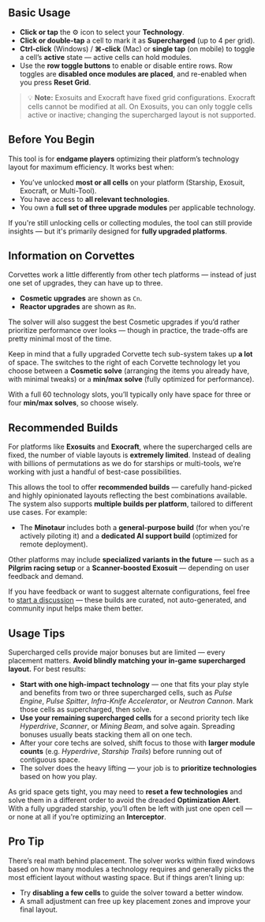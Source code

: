 ## Basic Usage

- **Click or tap** the ⚙️ icon to select your **Technology**.
- **Click or double-tap** a cell to mark it as **Supercharged** (up to 4 per grid).
- **Ctrl-click** (Windows) / **⌘-click** (Mac) or **single tap** (on mobile) to toggle a cell’s **active** state — active cells can hold modules.
- Use the **row toggle buttons** to enable or disable entire rows. Row toggles are **disabled once modules are placed**, and re-enabled when you press **Reset Grid**.

> 💡 **Note:** Exosuits and Exocraft have fixed grid configurations. Exocraft cells cannot be modified at all. On Exosuits, you can only toggle cells active or inactive; changing the supercharged layout is not supported.

## Before You Begin

This tool is for **endgame players** optimizing their platform’s technology layout for maximum efficiency. It works best when:

- You’ve unlocked **most or all cells** on your platform (Starship, Exosuit, Exocraft, or Multi-Tool).
- You have access to **all relevant technologies**.
- You own a **full set of three upgrade modules** per applicable technology.

If you're still unlocking cells or collecting modules, the tool can still provide insights — but it's primarily designed for **fully upgraded platforms**.

## Information on Corvettes

Corvettes work a little differently from other tech platforms — instead of just one set of upgrades, they can have up to three.

- **Cosmetic upgrades** are shown as `Cn`.
- **Reactor upgrades** are shown as `Rn`.

The solver will also suggest the best Cosmetic upgrades if you’d rather prioritize performance over looks — though in practice, the trade-offs are pretty minimal most of the time.

Keep in mind that a fully upgraded Corvette tech sub-system takes up **a lot** of space. The switches to the right of each Corvette technology let you choose between a **Cosmetic solve** (arranging the items you already have, with minimal tweaks) or a **min/max solve** (fully optimized for performance).

With a full 60 technology slots, you’ll typically only have space for three or four **min/max solves**, so choose wisely.

## Recommended Builds

For platforms like **Exosuits** and **Exocraft**, where the supercharged cells are fixed, the number of viable layouts is **extremely limited**. Instead of dealing with billions of permutations as we do for starships or multi-tools, we’re working with just a handful of best-case possibilities.

This allows the tool to offer **recommended builds** — carefully hand-picked and highly opinionated layouts reflecting the best combinations available. The system also supports **multiple builds per platform**, tailored to different use cases. For example:

- The **Minotaur** includes both a **general-purpose build** (for when you're actively piloting it) and a **dedicated AI support build** (optimized for remote deployment).

Other platforms may include **specialized variants in the future** — such as a **Pilgrim racing setup** or a **Scanner-boosted Exosuit** — depending on user feedback and demand.

If you have feedback or want to suggest alternate configurations, feel free to [start a discussion](https://github.com/jbelew/nms_optimizer-web/discussions) — these builds are curated, not auto-generated, and community input helps make them better.

## Usage Tips

Supercharged cells provide major bonuses but are limited — every placement matters. **Avoid blindly matching your in-game supercharged layout.** For best results:

- **Start with one high-impact technology** — one that fits your play style and benefits from two or three supercharged cells, such as _Pulse Engine_, _Pulse Spitter_, _Infra-Knife Accelerator_, or _Neutron Cannon_.
  Mark those cells as supercharged, then solve.
- **Use your remaining supercharged cells** for a second priority tech like _Hyperdrive_, _Scanner_, or _Mining Beam_, and solve again. Spreading bonuses usually beats stacking them all on one tech.
- After your core techs are solved, shift focus to those with **larger module counts** (e.g. _Hyperdrive_, _Starship Trails_) before running out of contiguous space.
- The solver does the heavy lifting — your job is to **prioritize technologies** based on how you play.

As grid space gets tight, you may need to **reset a few technologies** and solve them in a different order to avoid the dreaded **Optimization Alert**. With a fully upgraded starship, you’ll often be left with just one open cell — or none at all if you're optimizing an **Interceptor**.

## Pro Tip

There’s real math behind placement. The solver works within fixed windows based on how many modules a technology requires and generally picks the most efficient layout without wasting space. But if things aren’t lining up:

- Try **disabling a few cells** to guide the solver toward a better window.
- A small adjustment can free up key placement zones and improve your final layout.
